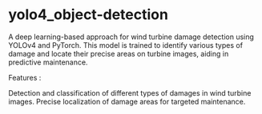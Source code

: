# yolo4_object-detection

A deep learning-based approach for wind turbine damage detection using YOLOv4 and PyTorch. This model is trained to identify various types of damage and locate their precise areas on turbine images, aiding in predictive maintenance.


Features :

Detection and classification of different types of damages in wind turbine images.
Precise localization of damage areas for targeted maintenance.
